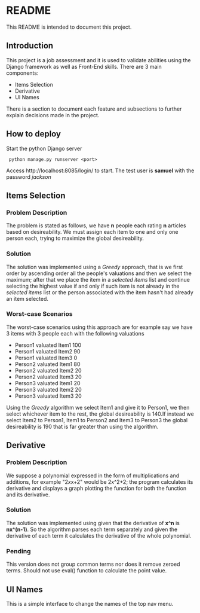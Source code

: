 # README
This README is intended to document this project.

## Introduction

This project is a job assessment and it is used to validate abilities using the Django framework as well as Front-End skills.
There are 3 main components:
- Items Selection
- Derivative
- UI Names

There is a section to document each feature and subsections to further explain decisions made in the project.

## How to deploy

Start the python Django server
```
 python manage.py runserver <port>
```
Access http://localhost:8085/login/ to start.
The test user is **samuel** with the password *jackson*


## Items Selection

### Problem Description

The problem is stated as follows, we have **n** people each rating **n** articles based on desireability.
We must assign each item to one and only one person each, trying to maximize the global desireability.

### Solution

The solution was implemented using a *Greedy* approach, that is we first order by ascending order all the people's valuations and then we  select the maximum; after that we place the item in a *selected items* list and continue selecting the highest value if and only if such item is not already in the *selected items* list or the person associated with the item hasn't had already an item selected.

### Worst-case Scenarios

The worst-case scenarios using this approach are for example say we have 3 items with 3 people each with the following valuations

- Person1 valuated Item1 100
- Person1 valuated Item2 90
- Person1 valuated Item3 0
- Person2 valuated Item1 80
- Person2 valuated Item2 20
- Person2 valuated Item3 20
- Person3 valuated Item1 20
- Person3 valuated Item2 20
- Person3 valuated Item3 20

Using the *Greedy* algorithm we select Item1 and give it to Person1, we then select whichever item to the rest, the global desireability is 140.If instead we select Item2 to Person1, Item1 to Person2 and Item3 to Person3 the global desireability is 190 that is far greater than using the algorithm.

## Derivative

### Problem Description

We suppose a polynomial expressed in the form of multiplications and additions, for example "2*x*x+2"
would be 2x^2+2; the program calculates its derivative and displays a graph plotting the function for both the function and its derivative.

### Solution

The solution was implemented using given that the derivative of **x^n** is **nx^(n-1)**.
So the algorithm parses each term separately and given the derivative of each term it calculates the derivative of the whole polynomial.

### Pending

This version does not group common terms nor does it remove zeroed terms.
Should not use eval() function to calculate the point value.


##  UI Names

This is a simple interface to change the names of the top nav menu.
